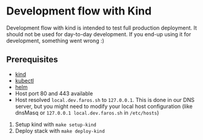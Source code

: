 # Development flow with Kind

Development flow with kind is intended to test full production deployment.
It should not be used for day-to-day development. If you end-up using it
for development, something went wrong :)

## Prerequisites

- [kind](https://kind.sigs.k8s.io/docs/user/quick-start/)
- [kubectl](https://kubernetes.io/docs/tasks/tools/install-kubectl/)
- [helm](https://helm.sh/docs/intro/install/)
- Host port 80 and 443 available
- Host resolved `local.dev.faros.sh` to `127.0.0.1`. This is done in our DNS server,
 but you might need to modify your local host configuration (like dnsMasq or `127.0.0.1 local.dev.faros.sh` in `/etc/hosts`)

1. Setup kind with `make setup-kind`
2. Deploy stack with `make deploy-kind`

